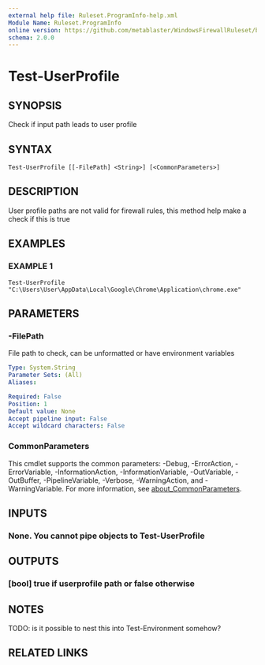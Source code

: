 ```yaml
---
external help file: Ruleset.ProgramInfo-help.xml
Module Name: Ruleset.ProgramInfo
online version: https://github.com/metablaster/WindowsFirewallRuleset/blob/master/Modules/Ruleset.ProgramInfo/Help/en-US/Test-UserProfile.md
schema: 2.0.0
---
```


# Test-UserProfile

## SYNOPSIS

Check if input path leads to user profile

## SYNTAX

```none
Test-UserProfile [[-FilePath] <String>] [<CommonParameters>]
```

## DESCRIPTION

User profile paths are not valid for firewall rules, this method help make a check
if this is true

## EXAMPLES

### EXAMPLE 1

```none
Test-UserProfile "C:\Users\User\AppData\Local\Google\Chrome\Application\chrome.exe"
```

## PARAMETERS

### -FilePath

File path to check, can be unformatted or have environment variables

```yaml
Type: System.String
Parameter Sets: (All)
Aliases:

Required: False
Position: 1
Default value: None
Accept pipeline input: False
Accept wildcard characters: False
```

### CommonParameters

This cmdlet supports the common parameters: -Debug, -ErrorAction, -ErrorVariable, -InformationAction, -InformationVariable, -OutVariable, -OutBuffer, -PipelineVariable, -Verbose, -WarningAction, and -WarningVariable. For more information, see [about_CommonParameters](http://go.microsoft.com/fwlink/?LinkID=113216).

## INPUTS

### None. You cannot pipe objects to Test-UserProfile

## OUTPUTS

### [bool] true if userprofile path or false otherwise

## NOTES

TODO: is it possible to nest this into Test-Environment somehow?

## RELATED LINKS
